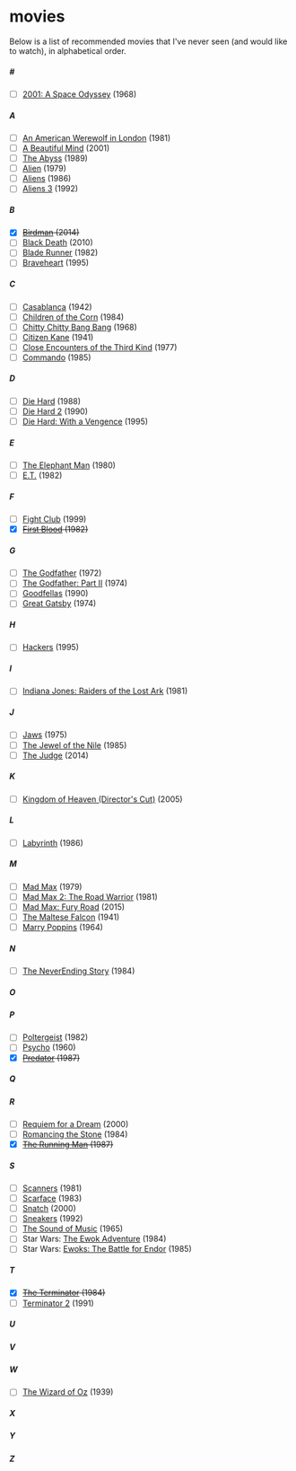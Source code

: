 # movies
Below is a list of recommended movies that I've never seen (and would like to watch), in alphabetical order.

##### &#x23;
* [ ] [2001: A Space Odyssey](http://www.imdb.com/title/tt0062622/?ref_=nv_sr_1) (1968)

##### A
* [ ] [An American Werewolf in London](http://www.imdb.com/title/tt0082010/) (1981)
* [ ] [A Beautiful Mind](http://www.imdb.com/title/tt0268978/?ref_=nv_sr_1) (2001)
* [ ] [The Abyss](http://www.imdb.com/title/tt0096754/?ref_=nv_sr_1) (1989)
* [ ] [Alien](http://www.imdb.com/title/tt0078748/?ref_=fn_al_tt_3) (1979)
* [ ] [Aliens](http://www.imdb.com/title/tt0090605/?ref_=nv_sr_1) (1986)
* [ ] [Aliens 3](http://www.imdb.com/title/tt0103644/?ref_=tt_rec_tt) (1992)

##### B
* [x] ~~[Birdman](http://www.imdb.com/title/tt2562232/) (2014)~~
* [ ] [Black Death](http://www.imdb.com/title/tt1181791/) (2010)
* [ ] [Blade Runner](http://www.imdb.com/title/tt0083658/?ref_=nv_sr_1) (1982)
* [ ] [Braveheart](http://www.imdb.com/title/tt0112573/?ref_=nv_sr_1) (1995)

##### C
* [ ] [Casablanca](http://www.imdb.com/title/tt0034583/?ref_=nv_sr_1) (1942)
* [ ] [Children of the Corn](http://www.imdb.com/title/tt0087050/?ref_=nv_sr_1) (1984)
* [ ] [Chitty Chitty Bang Bang](http://www.imdb.com/title/tt0062803/) (1968)
* [ ] [Citizen Kane](http://www.imdb.com/title/tt0033467/) (1941)
* [ ] [Close Encounters of the Third Kind](http://www.imdb.com/title/tt0075860/?ref_=nv_sr_1) (1977)
* [ ] [Commando](http://www.imdb.com/title/tt0088944/) (1985)

##### D
* [ ] [Die Hard](http://www.imdb.com/title/tt0095016/?ref_=nv_sr_1) (1988)
* [ ] [Die Hard 2](http://www.imdb.com/title/tt0099423/?ref_=fn_al_tt_1) (1990)
* [ ] [Die Hard: With a Vengence](http://www.imdb.com/title/tt0112864/?ref_=nv_sr_2) (1995)

##### E
* [ ] [The Elephant Man](http://www.imdb.com/title/tt0080678/) (1980)
* [ ] [E.T.](http://www.imdb.com/title/tt0083866/?ref_=nv_sr_4) (1982)

##### F
* [ ] [Fight Club](http://www.imdb.com/title/tt0137523/?ref_=nv_sr_1) (1999)
* [x] ~~[First Blood](http://www.imdb.com/title/tt0083944/?ref_=nv_sr_1) (1982)~~

##### G
* [ ] [The Godfather](http://www.imdb.com/title/tt0068646/?ref_=nv_sr_1) (1972)
* [ ] [The Godfather: Part II](http://www.imdb.com/title/tt0071562/?ref_=nv_sr_2) (1974)
* [ ] [Goodfellas](http://www.imdb.com/title/tt0099685/) (1990)
* [ ] [Great Gatsby](http://www.imdb.com/title/tt0071577/?ref_=nv_sr_2) (1974)

##### H
* [ ] [Hackers](http://www.imdb.com/title/tt0113243/?ref_=nv_sr_1) (1995)

##### I
* [ ] [Indiana Jones: Raiders of the Lost Ark](http://www.imdb.com/title/tt0082971/) (1981)

##### J
* [ ] [Jaws](http://www.imdb.com/title/tt0073195/) (1975)
* [ ] [The Jewel of the Nile](http://www.imdb.com/title/tt0089370/?ref_=fn_al_tt_1) (1985)
* [ ] [The Judge](http://www.imdb.com/title/tt1872194/) (2014)

##### K
* [ ] [Kingdom of Heaven (Director's Cut)](http://www.imdb.com/title/tt0320661/) (2005)

##### L
* [ ] [Labyrinth](http://www.imdb.com/title/tt0091369/) (1986)

##### M
* [ ] [Mad Max](http://www.imdb.com/title/tt0079501/?ref_=nv_sr_2) (1979)
* [ ] [Mad Max 2: The Road Warrior](http://www.imdb.com/title/tt0082694/?ref_=nv_sr_2) (1981)
* [ ] [Mad Max: Fury Road](http://www.imdb.com/title/tt1392190/?ref_=nv_sr_1) (2015)
* [ ] [The Maltese Falcon](http://www.imdb.com/title/tt0033870/?ref_=nv_sr_1) (1941)
* [ ] [Marry Poppins](http://www.imdb.com/title/tt0058331/?ref_=fn_al_tt_1) (1964)

##### N
* [ ] [The NeverEnding Story](http://www.imdb.com/title/tt0088323/?ref_=nv_sr_1) (1984)

##### O
##### P
* [ ] [Poltergeist](http://www.imdb.com/title/tt0084516/?ref_=nv_sr_6) (1982)
* [ ] [Psycho](http://www.imdb.com/title/tt0054215/?ref_=nv_sr_1) (1960)
* [x] ~~[Predator](http://www.imdb.com/title/tt0093773/?ref_=nv_sr_1) (1987)~~

##### Q
##### R
* [ ] [Requiem for a Dream](http://www.imdb.com/title/tt0180093/) (2000)
* [ ] [Romancing the Stone](http://www.imdb.com/title/tt0088011/?ref_=nv_sr_1) (1984)
* [x] ~~[The Running Man](http://www.imdb.com/title/tt0093894/) (1987)~~

##### S
* [ ] [Scanners](http://www.imdb.com/title/tt0081455/?ref_=nv_sr_1) (1981)
* [ ] [Scarface](http://www.imdb.com/title/tt0086250/) (1983)
* [ ] [Snatch](http://www.imdb.com/title/tt0208092/) (2000)
* [ ] [Sneakers](http://www.imdb.com/title/tt0105435/?ref_=nv_sr_1) (1992)
* [ ] [The Sound of Music](http://www.imdb.com/title/tt0059742/?ref_=nv_sr_1) (1965)
* [ ] Star Wars: [The Ewok Adventure](http://www.imdb.com/title/tt0087225/?ref_=fn_al_tt_1) (1984)
* [ ] Star Wars: [Ewoks: The Battle for Endor](http://www.imdb.com/title/tt0089110/?ref_=fn_al_tt_1) (1985)

##### T
* [x] ~~[The Terminator](http://www.imdb.com/title/tt0088247/?ref_=nv_sr_2) (1984)~~
* [ ] [Terminator 2](http://www.imdb.com/title/tt0103064/?ref_=nv_sr_1) (1991)

##### U
##### V
##### W
* [ ] [The Wizard of Oz](http://www.imdb.com/title/tt0032138/?ref_=nv_sr_1) (1939)

##### X
##### Y
##### Z
